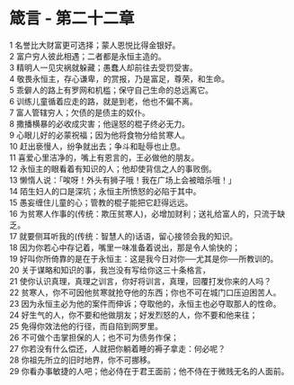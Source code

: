 # 箴言 - 第二十二章
  
 1 名誉比大财富更可选择；蒙人恩悦比得金银好。  
 2 富户穷人彼此相遇；二者都是永恒主造的。  
 3 精明人一见灾祸就躲藏；愚蠢人却前往去受罚受害。  
 4 敬畏永恒主，存心谦卑，的赏报，乃是富足，尊荣，和生命。  
 5 乖僻人的路上有罗网和机槛；保守自己生命的总远离它。  
 6 训练儿童循着应走的路，就是到老，他也不偏不离。  
 7 富人管辖穷人；欠债的是债主的奴仆。  
 8 撒播横暴的必收成灾害；他逞怒的棍子终必无力。  
 9 心眼儿好的必蒙祝福；因为他将食物分给贫寒人。  
 10 赶出亵慢人，纷争就出去；争斗和耻辱也止息。  
 11 喜爱心里洁净的，嘴上有恩言的，王必做他的朋友。  
 12 永恒主的眼看着有知识的人；他却使背信之人的事败倒。  
 13 懒惰人说：「唉呀！外头有狮子哦！我在广场上会被暗杀哦！」  
 14 陌生妇人的口是深坑；永恒主所愤怒的必陷于其中。  
 15 愚妄缠住儿童的心；管教的棍子能把它赶得远远。  
 16 为贫寒人作事的(传统：欺压贫寒人)，必增加财利；送礼给富人的，只流于缺乏。  
 17 就要侧耳听我的(传统：智慧人的)话语，留心接领会我的知识。  
 18 因为你若心中存记着，嘴里一味准备着说出，那是令人愉快的；  
 19 好叫你所倚靠的是在于永恒主：这是我今日对你──尤其是你──所教训的。  
 20 关于谋略和知识的事，我岂没有写给你这三十条格言，  
 21 使你认识真理，真理之训言，你好将训言，真理，回覆打发你来的人吗？  
 22 贫寒人，你不可因他贫寒就抢夺他的东西；你也不可在城门口压迫困苦人。  
 23 因为永恒主必为他的案件而伸诉；夺取他的，永恒主也必夺取那人的性命。  
 24 好生气的人，你不要和他做朋友；好发烈怒的人，你不要和他来往；  
 25 免得你效法他的行径，而自陷到网罗里。  
 26 不可做个击掌担保的人；也不可为债务作保；  
 27 你若没有什么偿还，人就把你躺着睡的褥子拿走：何必呢？  
 28 你祖先所立的旧时地界，你不可挪移。  
 29 你看办事敏捷的人吧；他必侍在于君王面前；他不侍在于微贱无名的人面前。
